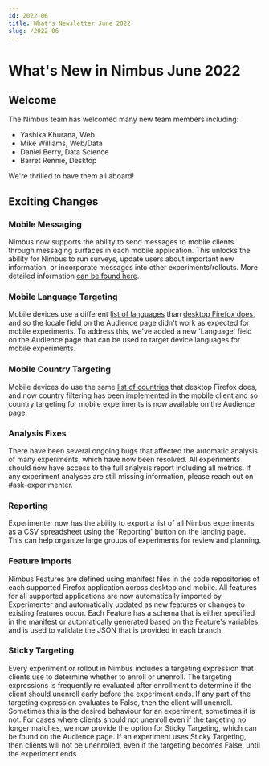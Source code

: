 ```yaml
---
id: 2022-06
title: What's Newsletter June 2022
slug: /2022-06
---
```


# What's New in Nimbus June 2022
## Welcome
The Nimbus team has welcomed many new team members including:
* Yashika Khurana, Web
* Mike Williams, Web/Data
* Daniel Berry, Data Science
* Barret Rennie, Desktop

We're thrilled to have them all aboard!

## Exciting Changes
### Mobile Messaging
  Nimbus now supports the ability to send messages to mobile clients through messaging surfaces in each mobile application.  This unlocks the ability for Nimbus to run surveys, update users about important new information, or incorporate messages into other experiments/rollouts.  More detailed information [can be found here](https://experimenter.info/mobile-messaging).
### Mobile Language Targeting
  Mobile devices use a different [list of languages](https://en.wikipedia.org/wiki/List_of_ISO_639-1_codes) than [desktop Firefox does](https://firefox-source-docs.mozilla.org/intl/locale.html), and so the locale field on the Audience page didn't work as expected for mobile experiments.  To address this, we've added a new 'Language' field on the Audience page that can be used to target device languages for mobile experiments.
### Mobile Country Targeting
  Mobile devices do use the same [list of countries](https://en.wikipedia.org/wiki/List_of_ISO_3166_country_codes) that desktop Firefox does, and now country filtering has been implemented in the mobile client and so country targeting for mobile experiments is now available on the Audience page.
### Analysis Fixes
  There have been several ongoing bugs that affected the automatic analysis of many experiments, which have now been resolved.  All experiments should now have access to the full analysis report including all metrics.  If any experiment analyses are still missing information, please reach out on #ask-experimenter.
### Reporting
  Experimenter now has the ability to export a list of all Nimbus experiments as a CSV spreadsheet using the 'Reporting' button on the landing page.  This can help organize large groups of experiments for review and planning.
### Feature Imports
  Nimbus Features are defined using manifest files in the code repositories of each supported Firefox application across desktop and mobile.  All features for all supported applications are now automatically imported by Experimenter and automatically updated as new features or changes to existing features occur.  Each Feature has a schema that is either specified in the manifest or automatically generated based on the Feature's variables, and is used to validate the JSON that is provided in each branch.
### Sticky Targeting
  Every experiment or rollout in Nimbus includes a targeting expression that clients use to determine whether to enroll or unenroll.  The targeting expressions is frequently re evaluated after enrollment to determine if the client should unenroll early before the experiment ends.  If any part of the targeting expression evaluates to False, then the client will unenroll.  Sometimes this is the desired behaviour for an experiment, sometimes it is not.  For cases where clients should not unenroll even if the targeting no longer matches, we now provide the option for Sticky Targeting, which can be found on the Audience page.  If an experiment uses Sticky Targeting, then clients will not be unenrolled, even if the targeting becomes False, until the experiment ends.

